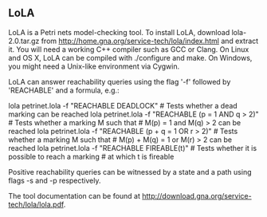 ## LoLA

LoLA is a Petri nets model-checking tool. To install LoLA, download lola-2.0.tar.gz from http://home.gna.org/service-tech/lola/index.html and extract it. You will need a working C++ compiler such as GCC or Clang. On Linux and OS X, LoLA can be compiled with ./configure and make. On Windows, you might need a Unix-like environment via Cygwin.

LoLA can answer reachability queries using the flag '-f' followed by 'REACHABLE' and a formula, e.g.:

  lola petrinet.lola -f "REACHABLE DEADLOCK"             # Tests whether a dead marking can be reached
  lola petrinet.lola -f "REACHABLE (p = 1 AND q > 2)"    # Tests whether a marking M such that
                                                         #  M(p) = 1 and M(q) > 2 can be reached
  lola petrinet.lola -f "REACHABLE (p + q = 1 OR r > 2)" # Tests whether a marking M such that
                                                         #  M(p) + M(q) = 1 or M(r) > 2 can be reached
  lola petrinet.lola -f "REACHABLE FIREABLE(t)"          # Tests whether it is possible to reach a marking
                                                         #  at which t is fireable

Positive reachability queries can be witnessed by a state and a path using flags -s and -p respectively.

The tool documentation can be found at http://download.gna.org/service-tech/lola/lola.pdf.
